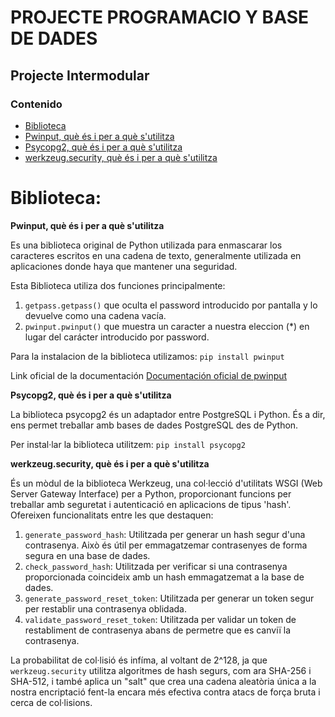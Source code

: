
# PROJECTE PROGRAMACIO Y BASE DE DADES

## Projecte Intermodular

### Contenido

- [Biblioteca](#biblioteca)
- [Pwinput, què és i per a què s'utilitza](#pwinput-què-és-i-per-a-què-sutilitza)
- [Psycopg2, què és i per a què s'utilitza](#psycopg2-què-és-i-per-a-què-sutilitza)
- [werkzeug.security, què és i per a què s'utilitza](#werkzeugsecurity-què-és-i-per-a-què-sutilitza)

#  **Biblioteca:**

**Pwinput, què és i per a què s'utilitza**

Es una biblioteca original de Python utilizada para enmascarar los caracteres escritos en una cadena de texto, generalmente utilizada en aplicaciones donde haya que mantener una seguridad.

Esta Biblioteca utiliza dos funciones principalmente:
1. `getpass.getpass()` que oculta el password introducido por pantalla y lo devuelve como una cadena vacía.
2. `pwinput.pwinput()` que muestra un caracter a nuestra eleccion (*) en lugar del carácter introducido por password.

Para la instalacion de la biblioteca utilizamos:
`pip install pwinput`

Link oficial de la documentación
[Documentación oficial de pwinput](https://pypi.org/project/pwinput/)


**Psycopg2, què és i per a què s'utilitza**

La biblioteca psycopg2 és un adaptador entre PostgreSQL i Python. És a dir, ens permet treballar amb bases de dades PostgreSQL des de Python.

Per instal·lar la biblioteca utilitzem:
`pip install psycopg2`

**werkzeug.security, què és i per a què s'utilitza**

És un mòdul de la biblioteca Werkzeug, una col·lecció d'utilitats WSGI (Web Server Gateway Interface) per a Python, proporcionant funcions per treballar amb seguretat i autenticació en aplicacions de tipus 'hash'.
Ofereixen funcionalitats entre les que destaquen:

1. `generate_password_hash`: Utilitzada per generar un hash segur d'una contrasenya. Això és útil per emmagatzemar contrasenyes de forma segura en una base de dades.
2. `check_password_hash`: Utilitzada per verificar si una contrasenya proporcionada coincideix amb un hash emmagatzemat a la base de dades.
3. `generate_password_reset_token`: Utilitzada per generar un token segur per restablir una contrasenya oblidada.
4. `validate_password_reset_token`: Utilitzada per validar un token de restabliment de contrasenya abans de permetre que es canviï la contrasenya.

La probabilitat de col·lisió és infíma, al voltant de 2^128, ja que `werkzeug.security` utilitza algoritmes de hash segurs, com ara SHA-256 i SHA-512, i també aplica un "salt" que crea una cadena aleatòria única a la nostra encriptació fent-la encara més efectiva contra atacs de força bruta i cerca de col·lisions.


